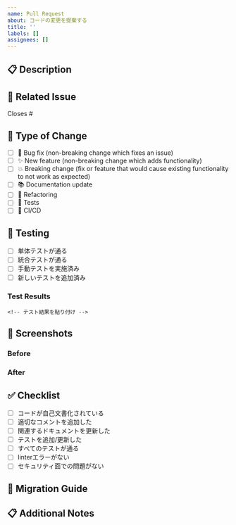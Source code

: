 ```yaml
---
name: Pull Request
about: コードの変更を提案する
title: ''
labels: []
assignees: []
---
```


## 📋 Description
<!-- 変更内容の詳細な説明 -->

## 🔗 Related Issue
<!-- 関連するIssueがあればリンク -->
Closes #

## 🎯 Type of Change
<!-- 該当するものにチェック -->
- [ ] 🐛 Bug fix (non-breaking change which fixes an issue)
- [ ] ✨ New feature (non-breaking change which adds functionality)
- [ ] 💥 Breaking change (fix or feature that would cause existing functionality to not work as expected)
- [ ] 📚 Documentation update
- [ ] 🔧 Refactoring
- [ ] 🧪 Tests
- [ ] 🚀 CI/CD

## 🧪 Testing
<!-- テスト方法と結果 -->
- [ ] 単体テストが通る
- [ ] 統合テストが通る
- [ ] 手動テストを実施済み
- [ ] 新しいテストを追加済み

### Test Results
```
<!-- テスト結果を貼り付け -->
```

## 📸 Screenshots
<!-- UIの変更がある場合はスクリーンショットを添付 -->

### Before
<!-- 変更前 -->

### After
<!-- 変更後 -->

## ✅ Checklist
<!-- 提出前にすべてチェック -->
- [ ] コードが自己文書化されている
- [ ] 適切なコメントを追加した
- [ ] 関連するドキュメントを更新した
- [ ] テストを追加/更新した
- [ ] すべてのテストが通る
- [ ] linterエラーがない
- [ ] セキュリティ面での問題がない

## 🔄 Migration Guide
<!-- Breaking changeがある場合の移行ガイド -->

## 📋 Additional Notes
<!-- その他の情報 -->
